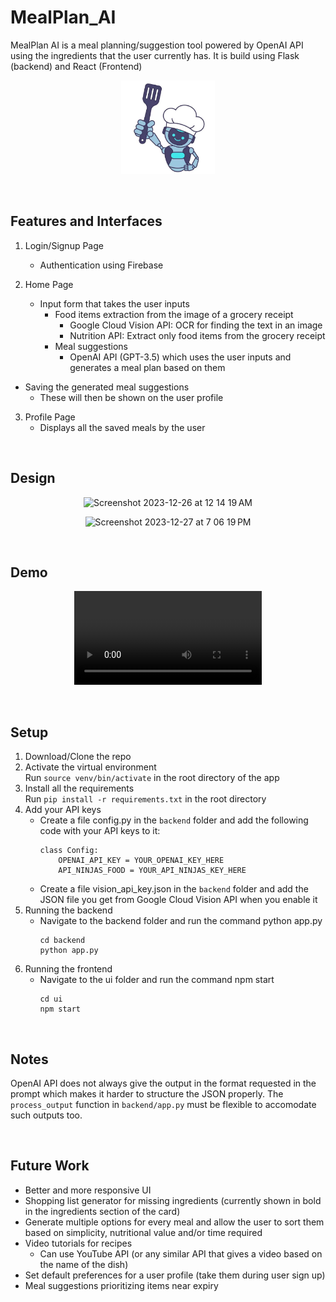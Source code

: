 # MealPlan_AI

MealPlan AI is a meal planning/suggestion tool powered by OpenAI API using the ingredients that the user currently has. It is build using Flask (backend) and React (Frontend)

<p align="center">  
<img height="150px" src="https://github.com/Prahitha/MealPlan_AI/blob/main/ui/src/components/robot-chef.jpg"/>  
</p>

<br/>

## Features and Interfaces

1. Login/Signup Page
   - Authentication using Firebase

2. Home Page
   - Input form that takes the user inputs
       - Food items extraction from the image of a grocery receipt
           - Google Cloud Vision API: OCR for finding the text in an image 
           - Nutrition API: Extract only food items from the grocery receipt
       - Meal suggestions
           - OpenAI API (GPT-3.5) which uses the user inputs and generates a meal plan based on them
  - Saving the generated meal suggestions
      - These will then be shown on the user profile 

3. Profile Page
   - Displays all the saved meals by the user

<br/>

## Design
<p align="center">
<img width="1084" alt="Screenshot 2023-12-26 at 12 14 19 AM" src="https://github.com/Prahitha/MealPlan_AI/assets/44160152/2b59b561-5df2-4545-9577-7be219d5ff4f" />
</p>
<p align="center">
<img width="448" alt="Screenshot 2023-12-27 at 7 06 19 PM" src="https://github.com/Prahitha/MealPlan_AI/assets/44160152/be59d68f-6c71-42a5-82c7-fea54bb0f95e" />
</p>

<br/>

## Demo
<p align="center">
<video src='https://github.com/Prahitha/MealPlan_AI/assets/44160152/a78add61-c7bb-4085-878f-46f3700f504f' />
</p>

<br/>

## Setup

1. Download/Clone the repo
2. Activate the virtual environment
    <br/> Run `source venv/bin/activate` in the root directory of the app
3. Install all the requirements
    <br/> Run `pip install -r requirements.txt` in the root directory
4. Add your API keys
    - Create a file config.py in the `backend` folder and add the following code with your API keys to it:
      ```
      class Config:
          OPENAI_API_KEY = YOUR_OPENAI_KEY_HERE
          API_NINJAS_FOOD = YOUR_API_NINJAS_KEY_HERE
      ```
    - Create a file vision_api_key.json in the `backend` folder and add the JSON file you get from Google Cloud Vision API when you enable it
5. Running the backend
    - Navigate to the backend folder and run the command python app.py
      ```
      cd backend
      python app.py
      ```
6. Running the frontend
    - Navigate to the ui folder and run the command npm start
      ```
      cd ui
      npm start
      ```

<br/>

## Notes

OpenAI API does not always give the output in the format requested in the prompt which makes it harder to structure the JSON properly. The `process_output` function in `backend/app.py` must be flexible to accomodate such outputs too.

<br/>

## Future Work

- Better and more responsive UI
- Shopping list generator for missing ingredients (currently shown in bold in the ingredients section of the card)
- Generate multiple options for every meal and allow the user to sort them based on simplicity, nutritional value and/or time required
- Video tutorials for recipes
  - Can use YouTube API (or any similar API that gives a video based on the name of the dish)
- Set default preferences for a user profile (take them during user sign up)
- Meal suggestions prioritizing items near expiry
